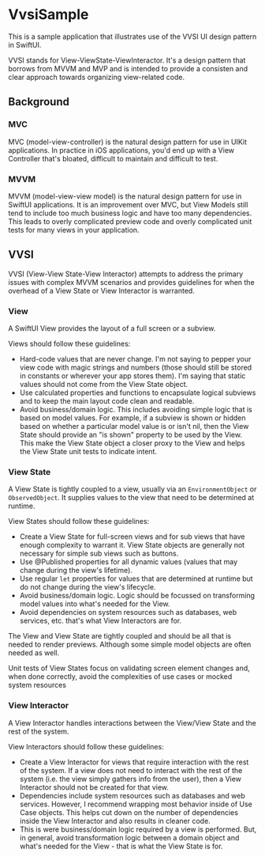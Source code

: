 # VvsiSample
This is a sample application that illustrates use of the VVSI UI design pattern in SwiftUI.

VVSI stands for View-ViewState-ViewInteractor. It's a design pattern that borrows from MVVM and MVP and is intended to provide a consisten and clear approach towards organizing view-related code.

## Background

### MVC
MVC (model-view-controller) is the natural design pattern for use in UIKit applications. In practice in iOS applications, you'd end up with a View Controller that's bloated, difficult to maintain and difficult to test.

### MVVM
MVVM (model-view-view model) is the natural design pattern for use in SwiftUI applications. It is an improvement over MVC, but View Models still tend to include too much business logic and have too many dependencies. This leads to overly complicated preview code and overly complicated unit tests for many views in your application.

## VVSI
VVSI (View-View State-View Interactor) attempts to address the primary issues with complex MVVM scenarios and provides guidelines for when the overhead of a View State or View Interactor is warranted.

### View
A SwiftUI View provides the layout of a full screen or a subview.

Views should follow these guidelines:

- Hard-code values that are never change. I'm not saying to pepper your view code with magic strings and numbers (those should still be stored in constants or wherever your app stores them). I'm saying that static values should not come from the View State object.
- Use calculated properties and functions to encapsulate logical subviews and to keep the main layout code clean and readable.
- Avoid business/domain logic. This includes avoiding simple logic that is based on model values. For example, if a subview is shown or hidden based on whether a particular model value is or isn't nil, then the View State should provide an "is shown" property to be used by the View. This make the View State object a closer proxy to the View and helps the View State unit tests to indicate intent.

### View State
A View State is tightly coupled to a view, usually via an `EnvironmentObject` or `ObservedObject`. It supplies values to the view that need to be determined at runtime.

View States should follow these guidelines:

- Create a View State for full-screen views and for sub views that have enough complexity to warrant it. View State objects are generally not necessary for simple sub views such as buttons.
- Use @Published properties for all dynamic values (values that may change during the view's lifetime).
- Use regular `let` properties for values that are determined at runtime but do not change during the view's lifecycle.
- Avoid business/domain logic. Logic should be focussed on transforming model values into what's needed for the View.
- Avoid dependencies on system resources such as databases, web services, etc. that's what View Interactors are for.

The View and View State are tightly coupled and should be all that is needed to render previews. Although some simple model objects are often needed as well.

Unit tests of View States focus on validating screen element changes and, when done correctly, avoid the complexities of use cases or mocked system resources

### View Interactor
A View Interactor handles interactions between the View/View State and the rest of the system.

View Interactors should follow these guidelines:

- Create a View Interactor for views that require interaction with the rest of the system. If a view does not need to interact with the rest of the system (i.e. the view simply gathers info from the user), then a View Interactor should not be created for that view.
- Dependencies include system resources such as databases and web services. However, I recommend wrapping most behavior inside of Use Case objects. This helps cut down on the number of dependencies inside the View Interactor and also results in cleaner code.
- This is were business/domain logic required by a view is performed. But, in general, avoid transformation logic between a domain object and what's needed for the View - that is what the View State is for.
